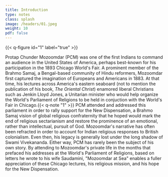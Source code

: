 ```yaml
---
title: Introduction
type: notes
class: splash
image: /headers/01.jpeg
weight: 10
pdf: false
---
```


{{< q-figure id="1" label="true" >}}

Protap Chunder Mozoomdar (PCM) was one of the first Indians to command
an audience in the United States of America, perhaps best-known for his
participation in the 1893 Chicago World's Fair. A
prominent member of the Brahmo Samaj, a Bengal-based community of Hindu
reformers, Mozoomdar first captured the imagination of Europeans and
Americans in 1883. At that time, his lectures across America's eastern
seaboard (not to mention the publication of his book, *The Oriental
Christ*) enamored liberal Christians such as Jenkin Lloyd Jones, a
Unitarian minister who would help organize the World's Parliament of
Religions to be held in conjuction with the World's Fair in
Chicago.{{< q-note "1" >}} PCM attended and addressed this parliament in order to rally
support for the New Dispensation, a Brahmo Samaj vision of global
religious confraternity that he hoped would mark the end of religious
sectarianism and restore the prominence of an emotional, rather than
intellectual, pursuit of God. Mozoomdar's narrative has often been
refracted in order to account for Indian religious responses to British
colonialism. Even then, his legacy is generally lost under the long
shadow of Swami Vivekananda. Either way, PCM has rarely been the subject
of his own story. By attending to Mozoomdar's private life in the months
that prefaced his addresses at the World's Parliament of Religions,
based on letters he wrote to his wife Saudamini, "Mozoomdar at
Sea" enables a fuller appreciation of these Chicago lectures, his
religious mission, and his hope for the New Dispensation.
